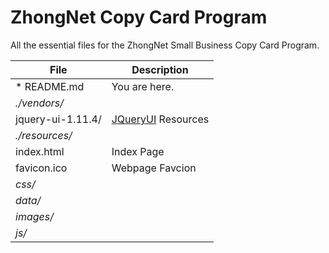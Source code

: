 # ZhongNet Copy Card Program

All the essential files for the ZhongNet Small Business Copy Card Program.

| File                | Description                                 |
| ------------------- | ------------------------------------------- |
| * README.md         | You are here.                               |
|  _./vendors/_       |                                             |
| jquery-ui-1.11.4/   | [JQueryUI](https://jqueryui.com/) Resources |
| _./resources/_      |                                             |
| index.html          | Index Page                                  |
| favicon.ico         | Webpage Favcion                             |
| _css/_              |                                             |
| _data/_             |                                             |
| _images/_           |                                             |
| _js/_               |                                             |